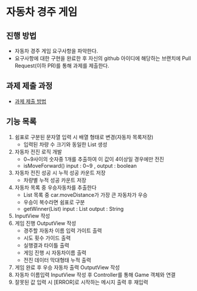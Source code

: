 # 자동차 경주 게임
## 진행 방법
* 자동차 경주 게임 요구사항을 파악한다.
* 요구사항에 대한 구현을 완료한 후 자신의 github 아이디에 해당하는 브랜치에 Pull Request(이하 PR)를 통해 과제를 제출한다.

## 과제 제출 과정
* [과제 제출 방법](https://github.com/next-step/nextstep-docs/tree/master/precourse)

## 기능 목록

1. 쉼표로 구분된 문자열 입력 시 배열 형태로 변경(자동차 목록저장)
    - 입력된 차량 수 크기와 동일한 List<Car> 생성
2. 자동차 전진 로직 개발
    - 0~9사이의 숫자중 1개를 추출하여 이 값이 4이상일 경우에만 전진
    - isMoveForward() input : 0~9 , output : boolean
3. 자동차 전진 성공 시 누적 성공 카운트 저장
    - 차량별 누적 성공 카운트 저장
4. 자동차 목록 중 우승자동차를 추출한다
    - List<Car> 목록 중 car.moveDistance가 가장 큰 자동차가 우승
    - 우승이 복수라면 쉼표로 구분
    - getWinner(List<Car>) input : List<Car>  output : String
5. InputView 작성
6. 게임 진행 OutputView 작성
    - 경주할 자동차 이름 입력 가이트 출력
    - 시도 횟수 가이드 출력
    - 실행결과 타이틀 출력
    - 게임 진행 시 자동차이름 출력
    - 전진 데이터 막대형태 누적 출력
7. 게임 완료 후 우승 자동차 출력 OutputView 작성
8. 자동차 이름입력 InputView 작성 후 Controller를 통해 Game 객체와 연결
9. 잘못된 값 입력 시 [ERROR]로 시작하는 메시지 출력 후 재입력